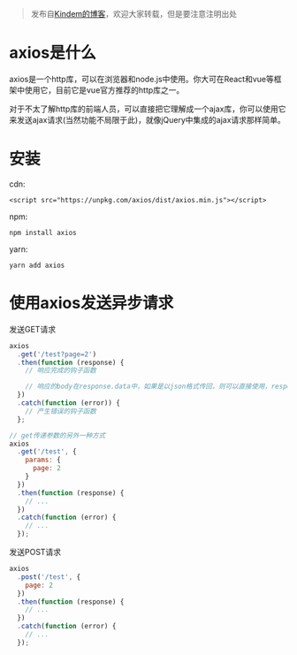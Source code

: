 > 发布自[Kindem的博客](http://www.kindemh.cn/)，欢迎大家转载，但是要注意注明出处

# axios是什么
axios是一个http库，可以在浏览器和node.js中使用。你大可在React和vue等框架中使用它，目前它是vue官方推荐的http库之一。

对于不太了解http库的前端人员，可以直接把它理解成一个ajax库，你可以使用它来发送ajax请求(当然功能不局限于此)，就像jQuery中集成的ajax请求那样简单。

# 安装
cdn:
```
<script src="https://unpkg.com/axios/dist/axios.min.js"></script>
```

npm:
```
npm install axios
```

yarn:
```
yarn add axios
```

# 使用axios发送异步请求
发送GET请求
```javascript
axios
  .get('/test?page=2')
  .then(function (response) {
    // 响应完成的钩子函数

    // 响应的body在response.data中，如果是以json格式传回，则可以直接使用，response中还有一些其他的响应内容
  })
  .catch(function (error)) {
    // 产生错误的钩子函数
  };

// get传递参数的另外一种方式
axios
  .get('/test', {
    params: {
      page: 2
    }
  })
  .then(function (response) {
    // ...
  })
  .catch(function (error) {
    // ...
  });
```

发送POST请求
```javascript
axios
  .post('/test', {
    page: 2
  })
  .then(function (response) {
    // ...
  })
  .catch(function (error) {
    // ...
  });
```
